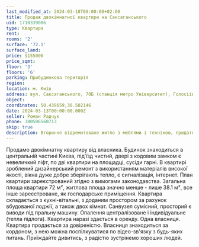 ```yaml
---
last_modified_at: 2024-03-18T00:00:00+02:00
title: Продаж двокімнатної квартири на Саксаганського
uid: 1710339086
type: Квартира
rent:
rooms: '2'
surface: '72.1'
surface_land:
price: $155000
price_sqmt:
floor: '3'
floors: '6'
parking: Прибудинкова територія
region:
location: м. Київ
address: вул. Саксаганського, 70Б (станція метро Університет), Голосіївський район
object:
coordinates: 50.439659,30.502146
date: 2024-03-13T00:00:00.000Z
seller: Роман Радчук
phone: 380506560713
skip: true
description: Вторинне відремнтоване житло з меблями і технікою, придатне і готове для проживання
---
```


Продамо двокімнатну квартиру від власника. Будинок знаходиться в центральній частині Києва, під'їзд чистий, двері з кодовим замком є невеличкий ліфт, по дві квартири на площадці, сусіди гарні. В квартирі зроблений дизайнерський ремонт з використанням матеріалів високої якості, вікна дуже добре зберігають тепло, є сигналізація, інтернет. План квартири зареєстрований згідно з вимогами законодавства. Загальна площа квартири 72 м², житлова площа значно менше - лише 38.1 м², все інше зареєстроване, як господарське приміщення. Квартира складається з кухні-вітальні, з доданим простором за рахунок вбудованої лоджії, а також двох кімнат. Санвузел сумісний, просторий є виводи під пральну машину. Опалення централізоване і індивідуальне (тепла підлога). Квартира наразі здається в оренду. Одна власниця. Квартира продається за довіреністю. Власниця знаходиться за кордоном, з нею можна поспілкуватися по відео-зв'язку з будь-яких питань. Приїждайте дивитись, з радістю зустрінемо хороших людей.
